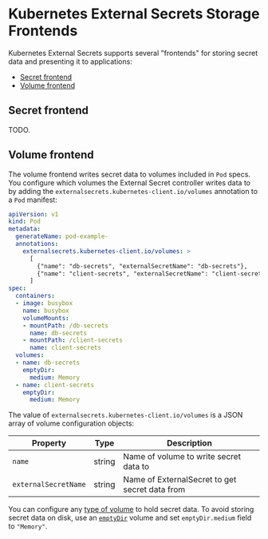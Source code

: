 # Kubernetes External Secrets Storage Frontends

Kubernetes External Secrets supports several "frontends" for storing
secret data and presenting it to applications:

* [Secret frontend](#secret-frontend)
* [Volume frontend](#volume-frontend)

## Secret frontend

TODO.

## Volume frontend

The volume frontend writes secret data to volumes included in `Pod`
specs. You configure which volumes the External Secret controller
writes data to by adding the
`externalsecrets.kubernetes-client.io/volumes` annotation to a `Pod`
manifest:

```yaml
apiVersion: v1
kind: Pod
metadata:
  generateName: pod-example-
  annotations:
    externalsecrets.kubernetes-client.io/volumes: >
      [
        {"name": "db-secrets", "externalSecretName": "db-secrets"},
        {"name": "client-secrets", "externalSecretName": "client-secrets"}
      ]
spec:
  containers:
  - image: busybox
    name: busybox
    volumeMounts:
    - mountPath: /db-secrets
      name: db-secrets
    - mountPath: /client-secrets
      name: client-secrets
  volumes:
  - name: db-secrets
    emptyDir:
      medium: Memory
  - name: client-secrets
    emptyDir:
      medium: Memory
```

The value of `externalsecrets.kubernetes-client.io/volumes` is a JSON
array of volume configuration objects:

|Property|Type|Description|
|--------|----|-----------|
|`name`|string|Name of volume to write secret data to|
|`externalSecretName`|string|Name of ExternalSecret to get secret data from|

You can configure any [type of
volume](https://kubernetes.io/docs/concepts/storage/volumes/#types-of-volumes)
to hold secret data. To avoid storing secret data on disk,
use an
[`emptyDir`](https://kubernetes.io/docs/concepts/storage/volumes/#emptydir)
volume and set `emptyDir.medium` field to `"Memory"`.
